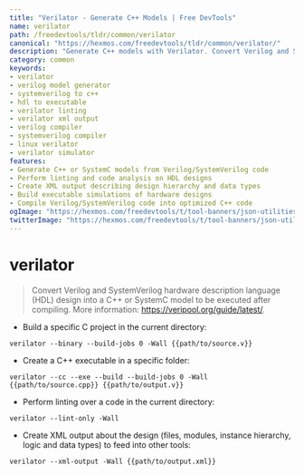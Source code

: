 ```yaml
---
title: "Verilator - Generate C++ Models | Free DevTools"
name: verilator
path: /freedevtools/tldr/common/verilator
canonical: "https://hexmos.com/freedevtools/tldr/common/verilator/"
description: "Generate C++ models with Verilator. Convert Verilog and SystemVerilog HDL designs to executable code. Free online tool, no registration required."
category: common
keywords:
- verilator
- verilog model generator
- systemverilog to c++
- hdl to executable
- verilator linting
- verilator xml output
- verilog compiler
- systemverilog compiler
- linux verilator
- verilator simulator
features:
- Generate C++ or SystemC models from Verilog/SystemVerilog code
- Perform linting and code analysis on HDL designs
- Create XML output describing design hierarchy and data types
- Build executable simulations of hardware designs
- Compile Verilog/SystemVerilog code into optimized C++ code
ogImage: "https://hexmos.com/freedevtools/t/tool-banners/json-utilities-banner.png"
twitterImage: "https://hexmos.com/freedevtools/t/tool-banners/json-utilities-banner.png"
---
```


# verilator

> Convert Verilog and SystemVerilog hardware description language (HDL) design into a C++ or SystemC model to be executed after compiling.
> More information: <https://veripool.org/guide/latest/>.

- Build a specific C project in the current directory:

`verilator --binary --build-jobs 0 -Wall {{path/to/source.v}}`

- Create a C++ executable in a specific folder:

`verilator --cc --exe --build --build-jobs 0 -Wall {{path/to/source.cpp}} {{path/to/output.v}}`

- Perform linting over a code in the current directory:

`verilator --lint-only -Wall`

- Create XML output about the design (files, modules, instance hierarchy, logic and data types) to feed into other tools:

`verilator --xml-output -Wall {{path/to/output.xml}}`

